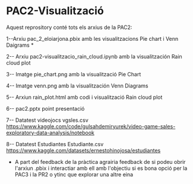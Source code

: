 # PAC2-Visualització
Aquest reprository conté tots  els arxius de la PAC2:

1--Arxiu pac_2_eloiarjona.pbix amb les visualitzacions Pie chart i Venn Daigrams *

2-- Arxiu pac2-visualitzacio_rain_cloud.ipynb amb la visualitzación Rain cloud plot

3-- Imatge pie_chart.png amb la visualització Pie Chart

4-- Imatge venn.png amb la visualitzación Venn Diagrams

5-- Arxiun rain_plot.html amb codi i visualització Rain cloud plot

6-- pac2.pptx point presentació

7-- Datatest videojocs vgsles.csv  https://www.kaggle.com/code/gulsahdemiryurek/video-game-sales-exploratory-data-analysis/notebook

8-- Datatest Estudiantes Estudiante.csv https://www.kaggle.com/datasets/ernestohinojosa/estudiantes

* A part del feedback de la pràctica agrairia feedback de si podeu obrir l'arxiun .pbix i interactiar amb ell amb l'objectiu si es bona opció per la PAC3 i la PR2 o ytinc que explorar una altre eina
